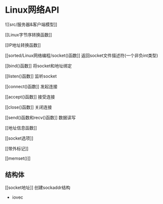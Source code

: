 # Linux网络API

![[src/服务器&客户端模型]]

[[Linux字节序转换函数]]

[[IP地址转换函数]] 
  
[[sorted/Linux网络编程/socket()函数]] 返回socket文件描述符(一个非负int类型)
  
[[bind()函数]]  将socket和地址绑定

[[listen()函数]] 监听socket

[[connect()函数]]  发起连接

[[accept()函数]] 接受连接

[[close()函数]] 关闭连接

[[send()函数和recv()函数]]  数据读写

[[地址信息函数]]

[[socket选项]]

[[带外标记]]

[[memset()]]

## 结构体

[[socket地址]] 创建sockaddr结构

- iovec

